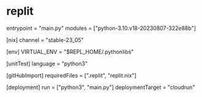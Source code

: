 # replit
entrypoint = "main.py"
modules = ["python-3.10:v18-20230807-322e88b"]

[nix]
channel = "stable-23_05"

[env]
VIRTUAL_ENV = "$REPL_HOME/.pythonlibs"

[unitTest]
language = "python3"

[gitHubImport]
requiredFiles = [".replit", "replit.nix"]

[deployment]
run = ["python3", "main.py"]
deploymentTarget = "cloudrun"
